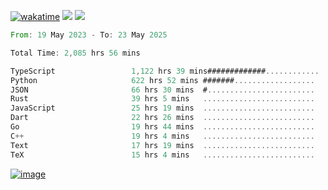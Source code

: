 [![wakatime](https://wakatime.com/badge/user/00eead22-fb14-4dd0-ab8a-3625cafbd50d.svg)](https://wakatime.com/@00eead22-fb14-4dd0-ab8a-3625cafbd50d)
![](https://komarev.com/ghpvc/?username=flatypus)
![](https://pixel.flatypus.me/flatypus?type=tracker)
<!--START_SECTION:waka-->

```rust
From: 19 May 2023 - To: 23 May 2025

Total Time: 2,085 hrs 56 mins

TypeScript                 1,122 hrs 39 mins#############............   53.52 %
Python                     622 hrs 52 mins #######..................   29.69 %
JSON                       66 hrs 30 mins  #........................   03.17 %
Rust                       39 hrs 5 mins   .........................   01.86 %
JavaScript                 25 hrs 19 mins  .........................   01.21 %
Dart                       22 hrs 26 mins  .........................   01.07 %
Go                         19 hrs 44 mins  .........................   00.94 %
C++                        19 hrs 4 mins   .........................   00.91 %
Text                       17 hrs 19 mins  .........................   00.83 %
TeX                        15 hrs 4 mins   .........................   00.72 %
```

<!--END_SECTION:waka-->
[<img alt="image" src="https://github.com/flatypus/flatypus/assets/68029599/0a302dc1-501c-43a0-ae8d-37ec4817f3bd">](https://flatypus.me)

